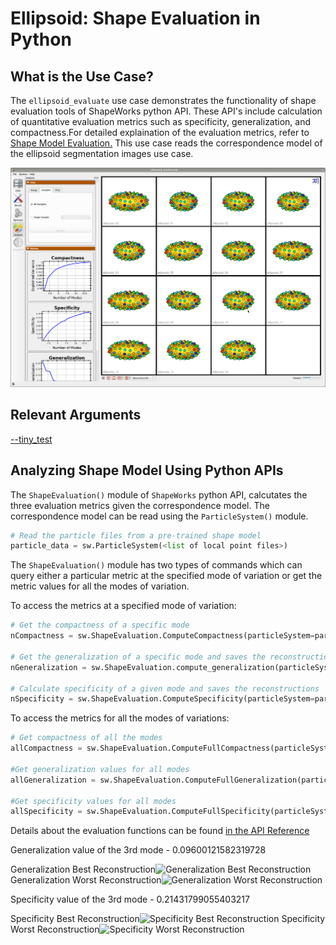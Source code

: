 # Ellipsoid: Shape Evaluation in Python

## What is the Use Case?

The `ellipsoid_evaluate` use case demonstrates the functionality of shape evaluation tools of ShapeWorks python API. These API's include calculation of quantitative evaluation metrics such as specificity, generalization, and compactness.For detailed explaination of the evaluation metrics, refer to [Shape Model Evaluation.](../../new/ssm-eval.md) 
This use case reads the correspondence model of the ellipsoid segmentation images use case.

![Ellipsoid Samples](../../img/use-cases/ellipsoids_samples.png)


## Relevant Arguments

[--tiny_test](../use-cases.md#-tiny_test)

## Analyzing Shape Model Using Python APIs
The `ShapeEvaluation()` module of `ShapeWorks` python API, calcutates the three evaluation metrics given the correspondence model. The correspondence model can be read using the `ParticleSystem()` module. 

```python
# Read the particle files from a pre-trained shape model
particle_data = sw.ParticleSystem(<list of local point files>)
```

The `ShapeEvaluation()` module has two types of commands which can query either a particular metric at the specified mode of variation or get the metric values for all the modes of variation. 

To access the metrics at a specified mode of variation:


```python
# Get the compactness of a specific mode 
nCompactness = sw.ShapeEvaluation.ComputeCompactness(particleSystem=particle_data,Modes=3)

# Get the generalization of a specific mode and saves the reconstructions
nGeneralization = sw.ShapeEvaluation.compute_generalization(particleSystem=particle_data, nModes=3,saveTo=save_dir)

# Calculate specificity of a given mode and saves the reconstructions
nSpecificity = sw.ShapeEvaluation.ComputeSpecificity(particleSystem=particle_data, nModes=3,saveTo=save_dir)
```

To access the metrics for all the modes of variations:

```python
# Get compactness of all the modes
allCompactness = sw.ShapeEvaluation.ComputeFullCompactness(particleSystem=particle_data)

#Get generalization values for all modes
allGeneralization = sw.ShapeEvaluation.ComputeFullGeneralization(particleSystem=particle_data)

#Get specificity values for all modes
allSpecificity = sw.ShapeEvaluation.ComputeFullSpecificity(particleSystem=particle_data)
```

Details about the evaluation functions can be found [in the API Reference](http://sciinstitute.github.io/ShapeWorks/latest/api/Classes/classshapeworks_1_1ShapeEvaluation.html#function-shapeevaluation)

Generalization value of the 3rd mode -  0.09600121582319728

Generalization Best Reconstruction![Generalization Best Reconstruction](https://sci.utah.edu/~shapeworks/doc-resources/pngs/generalization_best_recon.png)
Generalization Worst Reconstruction![Generalization Worst Reconstruction](https://sci.utah.edu/~shapeworks/doc-resources/pngs/generalization_worst_recon.png)

Specificity value of the 3rd mode -  0.21431799055403217

Specificity Best Reconstruction![Specificity Best Reconstruction](https://sci.utah.edu/~shapeworks/doc-resources/pngs/specificity_best_recon.png)
Specificity Worst Reconstruction![Specificity Worst Reconstruction](https://sci.utah.edu/~shapeworks/doc-resources/pngs/specificity_worst_recon.png)